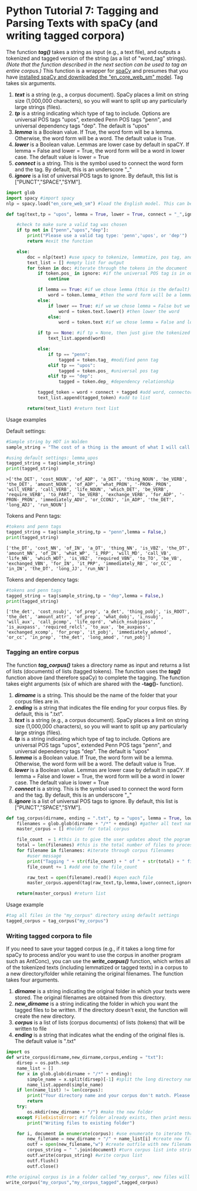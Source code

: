 # Python Tutorial 7: Tagging and Parsing Texts with spaCy (and writing tagged corpora)


The function **_tag()_** takes a string as input (e.g., a text file), and outputs a tokenized and tagged version of the string (as a list of "word_tag" strings). _(Note that the function described in the next section can be used to tag an entire corpus.)_ This function is a wrapper for [spaCy](https://spacy.io/) and presumes that you have [installed spaCy and downloaded the "en_core_web_sm" model](https://spacy.io/usage). Tag takes six arguments.
1. **_text_** is a string (e.g., a corpus document). SpaCy places a limit on string size (1,000,000 characters), so you will want to split up any particularly large strings (files).
2. **_tp_** is a string indicating which type of tag to include. Options are universal POS tags "upos", extended Penn POS tags "penn", and universal dependency tags "dep". The default is "upos"
3. **_lemma_** is a Boolean value. If True, the word form will be a lemma. Otherwise, the word form will be a word. The default value is True.
4. **_lower_** is a Boolean value. Lemmas are lower case by default in spaCY. If lemma = False and lower = True, the word form will be a word in lower case. The default value is lower = True
5. **_connect_** is a string. This is the symbol used to connect the word form and the tag. By default, this is an underscore "_"
6. **_ignore_** is a list of universal POS tags to ignore. By default, this list is ["PUNCT","SPACE","SYM"].


```python
import glob
import spacy #import spacy
nlp = spacy.load("en_core_web_sm") #load the English model. This can be changed - just make sure that you download the appropriate model first

def tag(text,tp = "upos", lemma = True, lower = True, connect = "_",ignore = ["PUNCT","SPACE","SYM"]):

	#check to make sure a valid tag was chosen
	if tp not in ["penn","upos","dep"]:
		print("Please use a valid tag type: 'penn','upos', or 'dep'")
		return #exit the function

	else:
		doc = nlp(text) #use spacy to tokenize, lemmatize, pos tag, and parse the text
		text_list = [] #empty list for output
		for token in doc: #iterate through the tokens in the document
			if token.pos_ in ignore: #if the universal POS tag is in our ignore list, then move to next word
				continue

			if lemma == True: #if we chose lemma (this is the default)
				word = token.lemma_ #then the word form will be a lemma
			else:
				if lower == True: #if we we chose lemma = False but we want our words lowered (this is default)
					word = token.text.lower() #then lower the word
				else:
					word = token.text #if we chose lemma = False and lower = False, just give us the word

			if tp == None: #if tp = None, then just give the tokenized word (and nothing else)
				text_list.append(word)

			else:
				if tp == "penn":
					tagged = token.tag_ #modified penn tag
				elif tp == "upos":
					tagged = token.pos_ #universal pos tag
				elif tp == "dep":
					tagged = token.dep_ #dependency relationship

			tagged_token = word + connect + tagged #add word, connector ("_" by default), and tag
			text_list.append(tagged_token) #add to list

		return(text_list) #return text list
```

Usage examples

Default settings:

```python
#Sample string by HDT in Walden
sample_string = "The cost of a thing is the amount of what I will call life which is required to be exchanged for it, immediately or in the long run."

#using default settings: lemma_upos
tagged_string = tag(sample_string)
print(tagged_string)
```
```
>['the_DET', 'cost_NOUN', 'of_ADP', 'a_DET', 'thing_NOUN', 'be_VERB', 'the_DET', 'amount_NOUN', 'of_ADP', 'what_PRON', '-PRON-_PRON', 'will_VERB', 'call_VERB', 'life_NOUN', 'which_DET', 'be_VERB', 'require_VERB', 'to_PART', 'be_VERB', 'exchange_VERB', 'for_ADP', '-PRON-_PRON', 'immediately_ADV', 'or_CCONJ', 'in_ADP', 'the_DET', 'long_ADJ', 'run_NOUN']
```
Tokens and Penn tags:

```python
#tokens and penn tags
tagged_string = tag(sample_string,tp = "penn",lemma = False,)
print(tagged_string)
```

```
['the_DT', 'cost_NN', 'of_IN', 'a_DT', 'thing_NN', 'is_VBZ', 'the_DT', 'amount_NN', 'of_IN', 'what_WP', 'i_PRP', 'will_MD', 'call_VB', 'life_NN', 'which_WDT', 'is_VBZ', 'required_VBN', 'to_TO', 'be_VB', 'exchanged_VBN', 'for_IN', 'it_PRP', 'immediately_RB', 'or_CC', 'in_IN', 'the_DT', 'long_JJ', 'run_NN']
```

Tokens and dependency tags:

```python
#tokens and penn tags
tagged_string = tag(sample_string,tp = "dep",lemma = False,)
print(tagged_string)
```
```
['the_det', 'cost_nsubj', 'of_prep', 'a_det', 'thing_pobj', 'is_ROOT', 'the_det', 'amount_attr', 'of_prep', 'what_dobj', 'i_nsubj', 'will_aux', 'call_pcomp', 'life_oprd', 'which_nsubjpass', 'is_auxpass', 'required_relcl', 'to_aux', 'be_auxpass', 'exchanged_xcomp', 'for_prep', 'it_pobj', 'immediately_advmod', 'or_cc', 'in_prep', 'the_det', 'long_amod', 'run_pobj']
```

### Tagging an entire corpus

The function **_tag_corpus()_** takes a directory name as input and returns a list of lists (documents) of lists (tagged tokens). The function uses the **_tag()_** function above (and therefore spaCy) to complete the tagging. The function takes eight arguments (six of which are shared with the **-tag()-** function).
1. **_dirname_** is a string. This should be the name of the folder that your corpus files are in.
2. **_ending_** is a string that indicates the file ending for your corpus files. By default, this is ".txt".
3. **_text_** is a string (e.g., a corpus document). SpaCy places a limit on string size (1,000,000 characters), so you will want to split up any particularly large strings (files).
4. **_tp_** is a string indicating which type of tag to include. Options are universal POS tags "upos", extended Penn POS tags "penn", and universal dependency tags "dep". The default is "upos"
5. **_lemma_** is a Boolean value. If True, the word form will be a lemma. Otherwise, the word form will be a word. The default value is True.
6. **_lower_** is a Boolean value. Lemmas are lower case by default in spaCY. If lemma = False and lower = True, the word form will be a word in lower case. The default value is lower = True
7. **_connect_** is a string. This is the symbol used to connect the word form and the tag. By default, this is an underscore "_"
8. **_ignore_** is a list of universal POS tags to ignore. By default, this list is ["PUNCT","SPACE","SYM"].

```python
def tag_corpus(dirname, ending = ".txt", tp = "upos", lemma = True, lower = True, connect = "_",ignore = ["PUNCT","SPACE"]):
	filenames = glob.glob(dirname + "/*" + ending) #gather all text names
	master_corpus = [] #holder for total corpus

	file_count  = 1 #this is to give the user updates about the pogram's progress
	total = len(filenames) #this is the total number of files to process
	for filename in filenames: #iterate through corpus filenames
		#user message
		print("Tagging " + str(file_count) + " of " + str(total) + " files.")
		file_count += 1 #add one to the file_count

		raw_text = open(filename).read() #open each file
		master_corpus.append(tag(raw_text,tp,lemma,lower,connect,ignore)) #add the tagged text to the master list

	return(master_corpus) #return list
```
Usage example

```python
#tag all files in the "my_corpus" directory using default settings
tagged_corpus = tag_corpus("my_corpus")
```

### Writing tagged corpora to file

If you need to save your tagged corpus (e.g., if it takes a long time for spaCy to process and/or you want to use the corpus in another program such as AntConc), you can use the **_write_corpus()_** function, which writes all of the tokenized texts (including lemmatized or tagged texts) in a corpus to a new directory/folder while retaining the original filenames. The function takes four arguments.
1. **_dirname_** is a string indicating the original folder in which your texts were stored. The original filenames are obtained from this directory.
2. **_new_dirname_** is a string indicating the folder in which you want the tagged files to be written. If the directory doesn't exist, the function will create the new directory.
3. **_corpus_** is a list of lists (corpus documents) of lists (tokens) that will be written to file
4. **_ending_** is a string that indicates what the ending of the original files is. The default value is ".txt"


```python
import os
def write_corpus(dirname,new_dirname,corpus,ending = "txt"):
	dirsep = os.path.sep
	name_list = []
	for x in glob.glob(dirname + "/*" + ending):
		simple_name = x.split(dirsep)[-1] #split the long directory name by the file separator and take the last item (the short filename)
		name_list.append(simple_name)
	if len(name_list) != len(corpus):
		print("Your directory name and your corpus don't match. Please correct this and try again")
		return
	try:
		os.mkdir(new_dirname + "/") #make the new folder
	except FileExistsError: #if folder already exists, then print message
		print("Writing files to existing folder")

	for i, document in enumerate(corpus): #use enumerate to iterate through the corpus list
		new_filename = new_dirname + "/" + name_list[i] #create new filename
		outf = open(new_filename,"w") #create outfile with new filename
		corpus_string = " ".join(document) #turn corpus list into string
		outf.write(corpus_string) #write corpus list
		outf.flush()
		outf.close()
```

```python
#the original corpus is in a folder called "my_corpus", new files will be written to "my_corpus_tagged", and tagged_corpus is the tagged corpus (list of lists of lists)
write_corpus("my_corpus","my_corpus_tagged",tagged_corpus)
```
